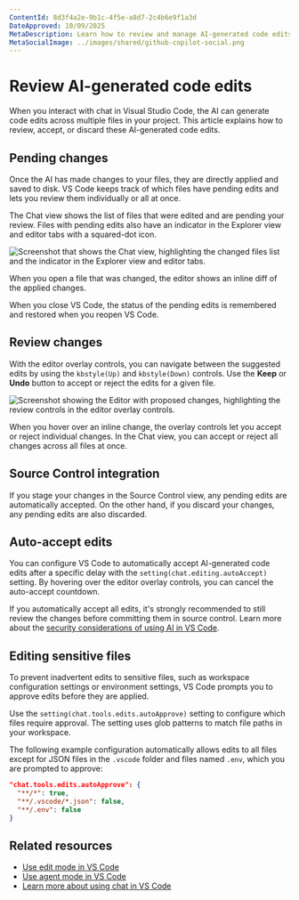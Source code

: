 ```yaml
---
ContentId: 8d3f4a2e-9b1c-4f5e-a8d7-2c4b6e9f1a3d
DateApproved: 10/09/2025
MetaDescription: Learn how to review and manage AI-generated code edits in Visual Studio Code chat.
MetaSocialImage: ../images/shared/github-copilot-social.png
---
```

# Review AI-generated code edits

When you interact with chat in Visual Studio Code, the AI can generate code edits across multiple files in your project. This article explains how to review, accept, or discard these AI-generated code edits.

## Pending changes

Once the AI has made changes to your files, they are directly applied and saved to disk. VS Code keeps track of which files have pending edits and lets you review them individually or all at once.

The Chat view shows the list of files that were edited and are pending your review. Files with pending edits also have an indicator in the Explorer view and editor tabs with a squared-dot icon.

![Screenshot that shows the Chat view, highlighting the changed files list and the indicator in the Explorer view and editor tabs.](images/copilot-edits/copilot-edits-changed-files-full.png)

When you open a file that was changed, the editor shows an inline diff of the applied changes.

When you close VS Code, the status of the pending edits is remembered and restored when you reopen VS Code.

## Review changes

With the editor overlay controls, you can navigate between the suggested edits by using the `kbstyle(Up)` and `kbstyle(Down)` controls. Use the **Keep** or **Undo** button to accept or reject the edits for a given file.

![Screenshot showing the Editor with proposed changes, highlighting the review controls in the editor overlay controls.](images/copilot-edits/copilot-edits-file-review-controls.png)

When you hover over an inline change, the overlay controls let you accept or reject individual changes. In the Chat view, you can accept or reject all changes across all files at once.

## Source Control integration

If you stage your changes in the Source Control view, any pending edits are automatically accepted. On the other hand, if you discard your changes, any pending edits are also discarded.

## Auto-accept edits

You can configure VS Code to automatically accept AI-generated code edits after a specific delay with the `setting(chat.editing.autoAccept)` setting. By hovering over the editor overlay controls, you can cancel the auto-accept countdown.

If you automatically accept all edits, it's strongly recommended to still review the changes before committing them in source control. Learn more about the [security considerations of using AI in VS Code](/docs/copilot/security.md).

## Editing sensitive files

To prevent inadvertent edits to sensitive files, such as workspace configuration settings or environment settings, VS Code prompts you to approve edits before they are applied.

Use the `setting(chat.tools.edits.autoApprove)` setting to configure which files require approval. The setting uses glob patterns to match file paths in your workspace.

The following example configuration automatically allows edits to all files except for JSON files in the `.vscode` folder and files named `.env`, which you are prompted to approve:

```json
"chat.tools.edits.autoApprove": {
  "**/*": true,
  "**/.vscode/*.json": false,
  "**/.env": false
}
```

## Related resources

* [Use edit mode in VS Code](/docs/copilot/chat/copilot-edits.md)
* [Use agent mode in VS Code](/docs/copilot/chat/chat-agent-mode.md)
* [Learn more about using chat in VS Code](/docs/copilot/chat/copilot-chat.md)
